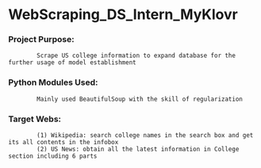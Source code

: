 # WebScraping_DS_Intern_MyKlovr

### Project Purpose: 
            Scrape US college information to expand database for the further usage of model establishment

### Python Modules Used: 
            Mainly used BeautifulSoup with the skill of regularization

### Target Webs: 
            (1) Wikipedia: search college names in the search box and get its all contents in the infobox
            (2) US News: obtain all the latest information in College section including 6 parts
